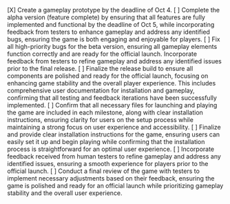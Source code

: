 [X] Create a gameplay prototype by the deadline of Oct 4.
[ ] Complete the alpha version (feature complete) by ensuring that all features are fully implemented and functional by the deadline of Oct 5, while incorporating feedback from testers to enhance gameplay and address any identified bugs, ensuring the game is both engaging and enjoyable for players.
[ ] Fix all high-priority bugs for the beta version, ensuring all gameplay elements function correctly and are ready for the official launch. Incorporate feedback from testers to refine gameplay and address any identified issues prior to the final release.
[ ] Finalize the release build to ensure all components are polished and ready for the official launch, focusing on enhancing game stability and the overall player experience. This includes comprehensive user documentation for installation and gameplay, confirming that all testing and feedback iterations have been successfully implemented.
[ ] Confirm that all necessary files for launching and playing the game are included in each milestone, along with clear installation instructions, ensuring clarity for users on the setup process while maintaining a strong focus on user experience and accessibility.
[ ] Finalize and provide clear installation instructions for the game, ensuring users can easily set it up and begin playing while confirming that the installation process is straightforward for an optimal user experience.
[ ] Incorporate feedback received from human testers to refine gameplay and address any identified issues, ensuring a smooth experience for players prior to the official launch.
[ ] Conduct a final review of the game with testers to implement necessary adjustments based on their feedback, ensuring the game is polished and ready for an official launch while prioritizing gameplay stability and the overall user experience.